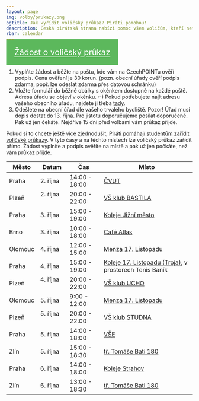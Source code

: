 ```yaml
---
layout: page
img: volby/prukazy.png
ogtitle: Jak vyřídit voličský průkaz? Piráti pomohou!
description: Česká pirátská strana nabízí pomoc všem voličům, kteří nemohou 20. a 21. října volit ve svém okrsku. Podívejte se na možnosti, které nabízíme...
rbar: calendar
---
```


<div class="row">
  <div class="medium-12 large-12 columns">
    <div id="tlacitko" style="text-align: center;">
        <a href="{{'/assets/pdf/zadost_volicsky_prukaz_vzor_pirati.pdf' | relative_url }}" target="_blank" style="width: 350px; margin-top: 10px; text-align: center; padding: 22px; font-size: 22px; background-color: #5cb85c;border-color: #5cb85c; color: white;" class="c-cta-button c-cta-button--primary">Žádost o voličský průkaz
            <i class="fa fa-download" aria-hidden="true"></i>
        </a>
    </div>
  </div>
</div>

<br />

1. Vyplňte žádost a běžte na poštu, kde vám na CzechPOINTu ověří podpis. Cena ověření je 30 korun. (pozn. obecní úřady ověří podpis zdarma, popř. lze odeslat zdarma přes datovou schránku)
2. Vložte formulář do běžné obálky s okénkem dostupné na každé poště. Adresa úřadu se objeví v okénku. :-) Pokud potřebujete najít adresu vašeho obecního úřadu, najdete ji třeba [tady][ou].
3. Odešlete na obecní úřad dle vašeho trvalého bydliště. Pozor! Úřad musí dopis dostat do 13. října. Pro jistotu doporučujeme posílat doporučeně. Pak už jen čekáte. Nejdříve 15 dní před volbami vám průkaz přijde.

Pokud si to chcete ještě více zjednodušit, [Piráti pomáhají studentům zařídit voličské průkazy][prukazy]. V tyto časy a na těchto místech lze voličský průkaz zařídit přímo. Žádost vyplníte a podpis ověříte na místě a pak už jen počkáte, než vám průkaz přijde.

| Město | Datum           | Čas            | Místo          |
|-------|-----------------|----------------|----------------|
| Praha | 2. října        | 14:00 - 18:00  | [ČVUT](https://www.facebook.com/events/1883479635313608)          |
| Plzeň | 2. října        | 20:00 - 22:00  | [VŠ klub BASTILA](https://www.facebook.com/events/1959384687648581/)          |
| Praha | 3. října        | 15:00 - 19:00  | [Koleje Jižní město](https://www.facebook.com/events/1883479635313608)     |
| Brno  | 3. října        | 10:00 - 18:00  | [Café Atlas](https://www.facebook.com/events/175329816349703/)     |
| Olomouc | 4. října      | 12:00 - 15:00  | [Menza 17. Listopadu](https://www.facebook.com/events/119840278733427/)      |
| Praha | 4. října        | 15:00 - 19:00  | [Koleje 17. Listopadu (Troja)](https://www.facebook.com/events/1883479635313608), v prostorech Tenis Baník    |
| Plzeň | 4. října        | 20:00 - 22:00  | [VŠ klub UCHO](https://www.facebook.com/events/1959384687648581/)          |
| Olomouc | 5. října      | 9:00 - 12:00   | [Menza 17. Listopadu](https://www.facebook.com/events/119840278733427/)      |
| Plzeň | 5. října        | 20:00 - 22:00  | [VŠ klub STUDNA](https://www.facebook.com/events/1959384687648581/)          |
| Praha | 5. října        | 14:00 - 18:00  | [VŠE](https://www.facebook.com/events/1883479635313608)    |
| Zlín | 5. října        | 15:00 - 18:30  | [tř. Tomáše Bati 180](https://www.facebook.com/events/1862338354080723)  |
| Praha | 6. října        | 14:00 - 18:00  | [Koleje Strahov](https://www.facebook.com/events/1883479635313608)  |
| Zlín | 6. října        | 13:00 - 18:30  | [tř. Tomáše Bati 180](https://www.facebook.com/events/1862338354080723)  |


[prukazy]: https://www.pirati.cz/tiskove-zpravy/pirati-budou-vyrizovat-volicske-prukazy.html
[ou]: https://www.statnisprava.cz/rstsp/ciselniky.nsf/i/d0055
